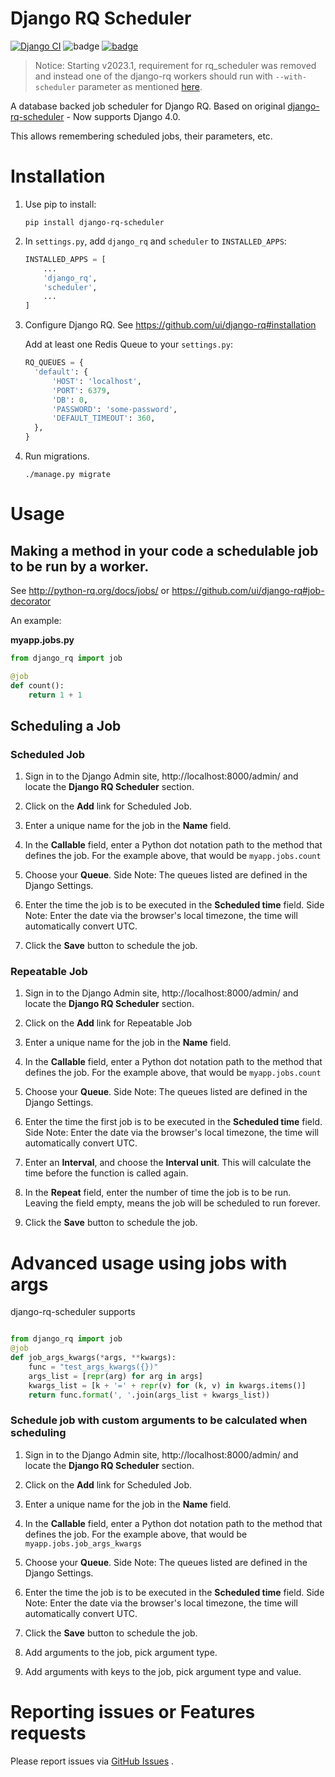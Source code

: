 # Django RQ Scheduler 
[![Django CI](https://github.com/dsoftwareinc/django-rq-scheduler/actions/workflows/test.yml/badge.svg)](https://github.com/dsoftwareinc/django-rq-scheduler/actions/workflows/test.yml)
![badge](https://img.shields.io/endpoint?url=https://gist.githubusercontent.com/cunla/b756396efb895f0e34558c980f1ca0c7/raw/django-rq-scheduler-4.json)
[![badge](https://img.shields.io/pypi/dm/django-rq-scheduler)](https://pypi.org/project/django-rq-scheduler/)

> Notice:
> Starting v2023.1, requirement for rq_scheduler was removed and instead
> one of the django-rq workers should run with `--with-scheduler` parameter
> as mentioned [here](https://github.com/rq/django-rq#support-for-scheduled-jobs).


A database backed job scheduler for Django RQ.
Based on original [django-rq-scheduler](https://github.com/isl-x/django-rq-scheduler) - Now supports Django 4.0.

This allows remembering scheduled jobs, their parameters, etc.

# Installation

1. Use pip to install:
   ```shell
   pip install django-rq-scheduler
   ```

2. In `settings.py`, add `django_rq` and `scheduler` to  `INSTALLED_APPS`:
   ```python
   INSTALLED_APPS = [
       ...
       'django_rq',
       'scheduler',
       ...
   ]
   ```

3. Configure Django RQ. See https://github.com/ui/django-rq#installation
   
   Add at least one Redis Queue to your `settings.py`:
   ```python
   RQ_QUEUES = {
     'default': {
         'HOST': 'localhost',
         'PORT': 6379,
         'DB': 0,
         'PASSWORD': 'some-password',
         'DEFAULT_TIMEOUT': 360,
     },
   }
   ```

4. Run migrations.
    ```shell
    ./manage.py migrate
    ```

# Usage

## Making a method in your code a schedulable job to be run by a worker.

See http://python-rq.org/docs/jobs/ or https://github.com/ui/django-rq#job-decorator

An example:

**myapp.jobs.py**

```python
from django_rq import job

@job
def count():
    return 1 + 1
```

## Scheduling a Job

### Scheduled Job

1. Sign in to the Django Admin site, http://localhost:8000/admin/ and locate the **Django RQ Scheduler** section.

2. Click on the **Add** link for Scheduled Job.

3. Enter a unique name for the job in the **Name** field.

4. In the **Callable** field, enter a Python dot notation path to the method that defines the job. For the example above, that would be `myapp.jobs.count`

5. Choose your **Queue**. Side Note: The queues listed are defined in the Django Settings.

6. Enter the time the job is to be executed in the **Scheduled time** field. Side Note: Enter the date via the browser's local timezone, the time will automatically convert UTC.

7. Click the **Save** button to schedule the job.

### Repeatable Job

1. Sign in to the Django Admin site, http://localhost:8000/admin/ and locate the **Django RQ Scheduler** section.

2. Click on the **Add** link for Repeatable Job

3. Enter a unique name for the job in the **Name** field.

4. In the **Callable** field, enter a Python dot notation path to the method that defines the job. For the example above, that would be `myapp.jobs.count`

5. Choose your **Queue**. Side Note: The queues listed are defined in the Django Settings.

6. Enter the time the first job is to be executed in the **Scheduled time** field. Side Note: Enter the date via the browser's local timezone, the time will automatically convert UTC.

7. Enter an **Interval**, and choose the **Interval unit**. This will calculate the time before the function is called again.

8. In the **Repeat** field, enter the number of time the job is to be run. Leaving the field empty, means the job will be scheduled to run forever.

9. Click the **Save** button to schedule the job.

# Advanced usage using jobs with args

django-rq-scheduler supports 
```python

from django_rq import job
@job
def job_args_kwargs(*args, **kwargs):
    func = "test_args_kwargs({})"
    args_list = [repr(arg) for arg in args]
    kwargs_list = [k + '=' + repr(v) for (k, v) in kwargs.items()]
    return func.format(', '.join(args_list + kwargs_list))
```


### Schedule job with custom arguments to be calculated when scheduling

1. Sign in to the Django Admin site, http://localhost:8000/admin/ and locate the **Django RQ Scheduler** section.

2. Click on the **Add** link for Scheduled Job.

3. Enter a unique name for the job in the **Name** field.

4. In the **Callable** field, enter a Python dot notation path to the method that defines the job. For the example above, that would be `myapp.jobs.job_args_kwargs`

5. Choose your **Queue**. Side Note: The queues listed are defined in the Django Settings.

6. Enter the time the job is to be executed in the **Scheduled time** field. Side Note: Enter the date via the browser's local timezone, the time will automatically convert UTC.

7. Click the **Save** button to schedule the job.

8. Add arguments to the job, pick argument type.

9. Add arguments with keys to the job, pick argument type and value.

# Reporting issues or Features requests

Please report issues via [GitHub Issues](https://github.com/dsoftwareinc/django-rq-scheduler/issues) .

